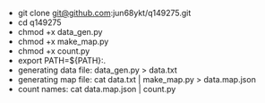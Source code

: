 - git clone git@github.com:jun68ykt/q149275.git
- cd q149275
- chmod +x data_gen.py
- chmod +x make_map.py
- chmod +x count.py
- export PATH=${PATH}:.
- generating data file: data_gen.py > data.txt
- generating map file: cat data.txt | make_map.py > data.map.json
- count names: cat data.map.json | count.py
